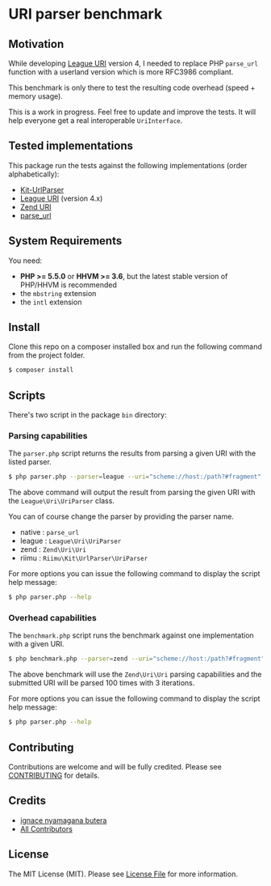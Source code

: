 URI parser benchmark
=======

Motivation
-------

While developing [League URI](https://github.com/thephpleague/uri/) version 4, I needed to replace PHP `parse_url` function with a userland version which is more RFC3986 compliant.

This benchmark is only there to test the resulting code overhead (speed + memory usage).

This is a work in progress. Feel free to update and improve the tests. It will help everyone get a real interoperable `UriInterface`.

Tested implementations
-------

This package run the tests against the following implementations (order alphabetically):

- [Kit-UrlParser](https://github.com/Riimu/Kit-UrlParser)
- [League URI](https://github.com/thephpleague/uri/) (version 4.x)
- [Zend URI](https://github.com/zendframework/zend-uri)
- [parse_url](http://php.net/parse_url)

System Requirements
-------

You need:

- **PHP >= 5.5.0** or **HHVM >= 3.6**, but the latest stable version of PHP/HHVM is recommended
- the `mbstring` extension
- the `intl` extension

Install
-------

Clone this repo on a composer installed box and run the following command from the project folder.

``` bash
$ composer install
```

Scripts
-------

There's two script in the package `bin` directory:

### Parsing capabilities

The `parser.php` script returns the results from parsing a given URI with the listed parser.

``` bash
$ php parser.php --parser=league --uri="scheme://host:/path?#fragment"
```

The above command will output the result from parsing the given URI with the `League\Uri\UriParser` class.

You can of course change the parser by providing the parser name.

- native : `parse_url`
- league : `League\Uri\UriParser`
- zend   : `Zend\Uri\Uri`
- riimu  : `Riimu\Kit\UrlParser\UriParser`

For more options you can issue the following command to display the script help message:

``` bash
$ php parser.php --help
```

### Overhead capabilities

The `benchmark.php` script runs the benchmark against one implementation with a given URI.

``` bash
$ php benchmark.php --parser=zend --uri="scheme://host:/path?#fragment"
```

The above benchmark will use the `Zend\Uri\Uri` parsing capabilities and the submitted URI will be parsed 100 times with 3 iterations.

For more options you can issue the following command to display the script help message:


``` bash
$ php parser.php --help
```

Contributing
-------

Contributions are welcome and will be fully credited. Please see [CONTRIBUTING](CONTRIBUTING.md) for details.

Credits
-------

- [ignace nyamagana butera](https://github.com/nyamsprod)
- [All Contributors](https://github.com/nyamsprod/psr7-uri-interface-test-suite/contributors)

License
-------

The MIT License (MIT). Please see [License File](LICENSE) for more information.
